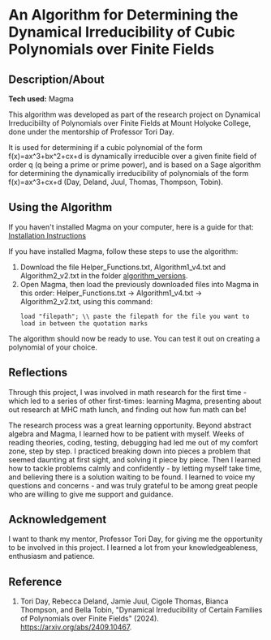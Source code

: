 # An Algorithm for Determining the Dynamical Irreducibility of Cubic Polynomials over Finite Fields

## Description/About

**Tech used:** Magma

This algorithm was developed as part of the research project on Dynamical Irreducibiilty of Polynomials over Finite Fields at Mount Holyoke College, done under the mentorship of Professor Tori Day.

It is used for determining if a cubic polynomial of the form f(x)=ax^3+bx^2+cx+d is dynamically irreducible over a given finite field of order q (q being a prime or prime power), and is based on a Sage algorithm for determining the dynamically irreducibility of polynomials of the form f(x)=ax^3+cx+d (Day, Deland, Juul, Thomas, Thompson, Tobin).

## Using the Algorithm

If you haven't installed Magma on your computer, here is a guide for that: [Installation Instructions](https://magma.maths.usyd.edu.au/magma/faq/install)

If you have installed Magma, follow these steps to use the algorithm:

1. Download the file Helper_Functions.txt, Algorithm1_v4.txt and Algorithm2_v2.txt in the folder [algorithm_versions](https://github.com/lminh209/Algorithm1/tree/main/algorithm_versions).
2. Open Magma, then load the previously downloaded files into Magma in this order: Helper_Functions.txt -> Algorithm1_v4.txt -> Algorithm2_v2.txt,
   using this command:
    ```
    load "filepath"; \\ paste the filepath for the file you want to load in between the quotation marks
   ```
The algorithm should now be ready to use. You can test it out on creating a polynomial of your choice.

## Reflections

Through this project, I was involved in math research for the first time - which led to a series of other first-times: learning Magma, presenting about out research at MHC math lunch, and finding out how fun math can be!

The research process was a great learning opportunity. Beyond abstract algebra and Magma, I learned how to be patient with myself. Weeks of reading theories, coding, testing, debugging had led me out of my comfort zone, step by step. I practiced breaking down into pieces a problem that seemed daunting at first sight, and solving it piece by piece. Then I learned how to tackle problems calmly and confidently - by letting myself take time, and believing there is a solution waiting to be found. I learned to voice my questions and concerns - and was truly grateful to be among great people who are willing to give me support and guidance.

## Acknowledgement

I want to thank my mentor, Professor Tori Day, for giving me the opportunity to be involved in this project. I learned a lot from your knowledgeableness, enthusiasm and patience.

## Reference

1. Tori Day, Rebecca Deland, Jamie Juul, Cigole Thomas, Bianca Thompson, and Bella Tobin, "Dynamical Irreducibility of Certain Families of Polynomials over Finite Fields" (2024). https://arxiv.org/abs/2409.10467.